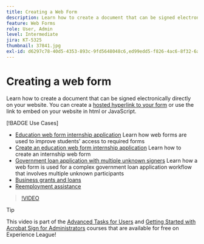 ```yaml
---
title: Creating a Web Form
description: Learn how to create a document that can be signed electronically directly on your website
feature: Web Forms
role: User, Admin
level: Intermediate
jira: KT-5325
thumbnail: 37841.jpg
exl-id: d6297c78-40d5-4353-893c-9fd5648048c6,ed99edd5-f826-4ac6-8f32-6a4e6e48ddc6
---
```

# Creating a web form

Learn how to create a document that can be signed electronically directly on your website. You can create a [hosted hyperlink to your form](https://salesforceintegration.na2.echosign.com/public/esignWidget?wid=CBFCIBAA3AAABLblqZhBTZvjMual0H-M6HTSunw9hV1t-OdGbQI3d-nWJdEH76dHPxK1QH6DO9XGjch6QVho*) or use the link to embed on your website in html or JavaScript.

[!BADGE Use Cases]

* [Education web form internship application](https://experienceleague.adobe.com/docs/document-cloud-learn/sign-learning-hub/expand/recipes/edu/usecase-edu-intern.html?lang=en)
  Learn how web forms are used to improve students' access to required forms
* [Create an education web form internship application](https://experienceleague.adobe.com/docs/document-cloud-learn/sign-learning-hub/expand/recipes/edu/usecase-edu-intern-create.html?lang=en)
  Learn how to create an internship web form
* [Government loan application with multiple unknown signers](https://experienceleague.adobe.com/docs/document-cloud-learn/sign-learning-hub/expand/recipes/gov/webform-multiple-signers.html?lang=en)
  Learn how a web form is used for a complex government loan application workflow that involves multiple unknown participants
* [Business grants and loans](https://experienceleague.adobe.com/docs/document-cloud-learn/sign-learning-hub/expand/recipes/gov/usecasegovgrants.html?lang=en)
* [Reemployment assistance](https://experienceleague.adobe.com/docs/document-cloud-learn/sign-learning-hub/expand/recipes/gov/usecasegovreemployment.html?lang=en)

>[!VIDEO](https://video.tv.adobe.com/v/37841?quality=12&learn=on&hidetitle=true)

>[!TIP]
>
>This video is part of the [Advanced Tasks for Users](https://experienceleague.adobe.com/?recommended=Sign-U-1-2020.3) and [Getting Started with Acrobat Sign for Administrators](https://experienceleague.adobe.com/?recommended=Sign-A-1-2020.2) courses that are available for free on Experience League!
